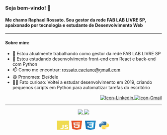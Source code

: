 ### Seja bem-vindo! 👋
#### Me chamo Raphael Rossato. Sou gestor da rede FAB LAB LIVRE SP, apaixonado por tecnologia e estudante de Desenvolvimento Web
<hr>

#### Sobre mim:
- 🔭 Estou atualmente trabalhando como gestor da rede FAB LAB LIVRE SP
- 🌱 Estou estudando desenvolvimento front-end com React e back-end com Python
- 📫 Como me encontrar: rossato.caetano@gmail.com
- 😄 Pronomes: Ele/dele
- 👨‍💻 Fato curioso: Voltei a estudar desenvolvimento em 2019, criando pequenos scripts em Python para automatizar tarefas do escritório

<div align="right">
  <a href="https://www.linkedin.com/in/rossato-caetano">
    <img align="center" alt="Icon-Linkedin" src="https://img.shields.io/badge/LinkedIn-0077B5?style=for-the-badge&logo=linkedin&logoColor=white">
  </a>
  <a href="mailto:rossato.caetano@gmail.com">
    <img align="center" alt="Icon-Gmail" src="https://img.shields.io/badge/Gmail-D14836?style=for-the-badge&logo=gmail&logoColor=white">
  </a>
</div>

<hr>
<div align="center">
  <a href="https://github.com/rossatocaetano">
  <img height="180em" src="https://github-readme-stats.vercel.app/api?username=rossatocaetano&show_icons=true&theme=synthwave&include_all_commits=true&count_private=true">
  <img height="180em" src="https://github-readme-stats.vercel.app/api/top-langs/?username=rossatocaetano&layout=compact&langs_count=7&theme=synthwave">
  </a>
</div>

<div align="center" style="display: inline_block"><br>
  <img align="center" alt="Icon-Js" height="30" width="40" src="https://raw.githubusercontent.com/devicons/devicon/master/icons/javascript/javascript-plain.svg">
  <img align="center" alt="Icon-HTML" height="30" width="40" src="https://raw.githubusercontent.com/devicons/devicon/master/icons/html5/html5-original.svg">
  <img align="center" alt="Icon-CSS" height="30" width="40" src="https://raw.githubusercontent.com/devicons/devicon/master/icons/css3/css3-original.svg">
  <img align="center" alt="Icon-Python" height="30" width="40" src="https://raw.githubusercontent.com/devicons/devicon/master/icons/python/python-original.svg">
</div>
    

<!--**rossatocaetano/rossatocaetano** is a ✨ _special_ ✨ repository because its `README.md` (this file) appears on your GitHub profile.-->
